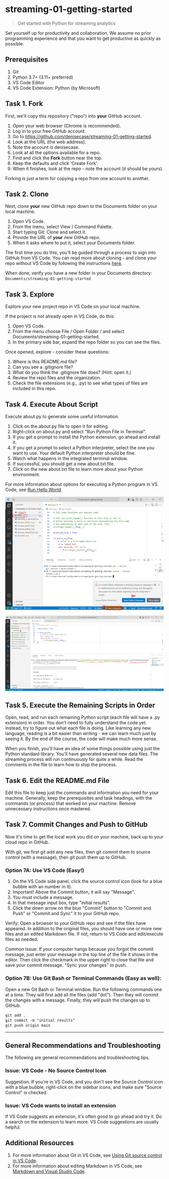 # streaming-01-getting-started

> Get started with Python for streaming analytics

Set yourself up for productivity and collaboration.
We assume no prior programming experience and that you want to 
get productive as quickly as possible.

## Prerequisites

1. Git
1. Python 3.7+ (3.11+ preferred)
1. VS Code Editor
1. VS Code Extension: Python (by Microsoft)

## Task 1. Fork

First, we'll copy this repository ("repo") into **your** GitHub account. 

1. Open your web browser (Chrome is recommended).
1. Log in to your free GitHub account.
1. Go to <https://github.com/denisecase/streaming-01-getting-started>.
1. Look at the URL (the web address). 
1. Note the account is denisecase.
1. Look at all the options available for a repo. 
1. Find and click the **Fork** button near the top.
1. Keep the defaults and click 'Create Fork'. 
1. When it finishes, look at the repo - note the account (it should be yours).

Forking is just a term for copying a repo from one account to another.

## Task 2. Clone

Next, clone **your** new GitHub repo down to the Documents folder on your local machine. 

1. Open VS Code. 
1. From the menu, select View / Command Palette.
1. Start typing Git: Clone and select it.
1. Provide the URL of **your** new GitHub repo.
1. When it asks where to put it, select your Documents folder.

The first time you do this, you'll be guided through a process to sign into GitHub from VS Code. 
You can read more about cloning - and clone your repo without VS Code by following the instructions [here](https://docs.github.com/en/repositories/creating-and-managing-repositories/cloning-a-repository).

When done, verify you have a new folder in your Documents directory:
`Documents/streaming-01-getting-started`

## Task 3. Explore

Explore your new project repo in VS Code on your local machine. 

If the project is not already open in VS Code, do this:

1. Open VS Code.
1. From the menu choose File / Open Folder / and select Documents/streaming-01-getting-started.
1. In the primary side bar, expand the repo folder so you can see the files. 

Once opened, explore - consider these questions:

1. Where is this README.md file? 
1. Can you see a .gitignore file? 
1. What do you think the .gitignore file does? (Hint: open it.)
1. Review the repo files and the organization.
1. Check the file extensions (e.g., .py) to see what types of files are included in this repo.

## Task 4. Execute About Script

Execute about.py to generate some useful information.

1. Click on the about.py file to open it for editing.
1. Right-click on about.py and select "Run Python File in Terminal".
1. If you get a prompt to install the Python extension, go ahead and install it.
1. If you get a prompt to select a Python interpreter, select the one you want to use. Your default Python interpreter should be fine.
1. Watch what happens in the integrated terminal window. 
1. If successful, you should get a new about.txt file.
1. Click on the new about.txt file to learn more about your Python environment. 

For more information about options for executing a Python program in VS Code, see [Run Hello World](https://code.visualstudio.com/docs/python/python-tutorial#_run-hello-world).

![Selecting an Interpreter](images/streaming-01-select-interpreter.PNG)

![Run Python File in Terminal](images/streaming-01-run-python-file-in-terminal.PNG)

## Task 5. Execute the Remaining Scripts in Order

Open, read, and run each remaining Python script (each file will have a .py extension) in order.
You don't need to fully understand the code yet. 
Instead, try to figure out what each file is doing. 
Like learning any new language, reading is a bit easier than 
writing - we can learn much just by seeing it. 
By the end of the course, the code will make much more sense. 

When you finish, you'll have an idea of some things possible using just the Python standard library. 
You'll have generated several new data files.
The streaming process will run continuously for quite a while. 
Read the comments in the file to learn how to stop the process.

## Task 6. Edit the README.md File

Edit this file to keep just the commands and information you need for your machine.
Generally, keep the prerequisites and task headings, with the commands (or process) that worked on your machine.
Remove unnecessary instructions once mastered. 

## Task 7. Commit Changes and Push to GitHub

Now it's time to get the local work you did on your machine, 
back up to your cloud repo in GitHub.

With git, we first git add any new files, 
then git commit them to source control (with a message), 
then git push them up to GitHub. 

### Option 7A: Use VS Code (Easy!)

1. On the VS Code side panel, click the source control icon (look for a blue bubble with an number in it).
1. Important! Above the Commit button, it will say "Message". 
1. You must include a message. 
1. In that message input box, type "initial results".
1. Click the down arrow on the blue "Commit" button to "Commit and Push" or "Commit and Sync" it to your GitHub repo. 

Verify: Open a browser to your GitHub repo and see if the files have appeared. 
In addition to the original files, you should have one or more new files and an edited Markdown file. 
If not, return to VS Code and edit/execute files as needed.

Common Issue: If your computer hangs because you forgot the commit message, 
just enter your message in the top line of the file it shows in the editor.
Then click the checkmark in the upper right to close that file and save your commit message.
"Sync your changes" to push. 

### Option 7B: Use Git Bash or Terminal Commands (Easy as well):

Open a new Git Bash or Terminal window. Run the following commands one at a time.
They will first add all the files (add "dot"). 
Then they will commit the changes with a message. 
Finally, they will push the changes up to GitHub.

```
git add .
git commit -m "initial results"
git push origin main
```


-----

## General Recommendations and Troubleshooting

The following are general recommendations and troubleshooting tips.

### Issue: VS Code - No Source Control Icon

Suggestion: If you're in VS Code, and you don't see the Source Control icon with a blue bubble, right-click on the sidebar icons, and make sure "Source Control" is checked.  

### Issue: VS Code wants to install an extension

If VS Code suggests an extension, it's often good to go ahead and try it. 
Do a search on the extension to learn more. VS Code suggestions are usually helpful. 

## Additional Resources

1. For more information about Git in VS Code, see [Using Git source control in VS Code](https://code.visualstudio.com/docs/sourcecontrol/overview).
1. For more information about editing Markdown in VS Code, see [Markdown and Visual Studio Code](https://code.visualstudio.com/docs/languages/markdown).
